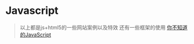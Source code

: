 # Javascript
> 以上都是js+html5的一些网站案例以及特效
> 还有一些框架的使用
> [你不知道的JavaScript](https://github.com/getify/You-Dont-Know-JS/tree/1ed-zh-CN)

